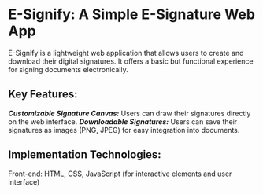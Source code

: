 # E-Signify: A Simple E-Signature Web App

E-Signify is a lightweight web application that allows users to create and download their digital signatures. It offers a basic but functional experience for signing documents electronically.

 ## Key Features:

***Customizable Signature Canvas:*** Users can draw their signatures directly on the web interface.
***Downloadable Signatures:*** Users can save their signatures as images (PNG, JPEG) for easy integration into documents.

## Implementation Technologies:

Front-end: HTML, CSS, JavaScript (for interactive elements and user interface)
